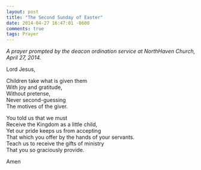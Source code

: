 ```yaml
---
layout: post
title: "The Second Sunday of Easter"
date: 2014-04-27 16:47:01 -0600
comments: true
tags: Prayer
---
```


*A prayer prompted by the deacon ordination service at NorthHaven Church, April 27, 2014.*

Lord Jesus,

Children take what is given them  
With joy and gratitude,  
Without pretense,  
Never second-guessing  
The motives of the giver.

You told us that we must  
Receive the Kingdom as a little child,  
Yet our pride keeps us from accepting  
That which you offer by the hands of your servants.  
Teach us to receive the gifts of ministry  
That you so graciously provide.

Amen

